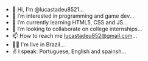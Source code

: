 - 👋 Hi, I’m @lucastadeu8521...
- 👀 I’m interested in programming and game dev...
- 🌱 I’m currently learning HTML5, CSS and JS...
- 💞️ I’m looking to collaborate on college internships...
- 📫 How to reach me lucastadeu852@gmail.com...
- 😶‍🌫️ I'm live in Brazil...
- ✌️ I speak: Portuguese, English and spainsh...
